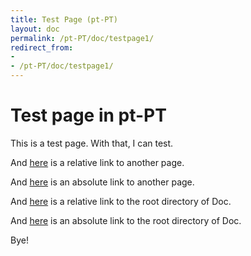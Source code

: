 ```yaml
---
title: Test Page (pt-PT)
layout: doc
permalink: /pt-PT/doc/testpage1/
redirect_from:
- 
- /pt-PT/doc/testpage1/
---
```


Test page in pt-PT
==================

This is a test page.
With that, I can test.

And [here][aaa] is a relative link to another page.

And [here][bbb] is an absolute link to another page.

And [here][ccc] is a relative link to the root directory of Doc.

And [here][ddd] is an absolute link to the root directory of Doc.

Bye!

[aaa]: ../testpage2/
[bbb]: /pt-PT/doc/testpage2/
[ccc]: ../
[ddd]: /pt-BR/doc/
